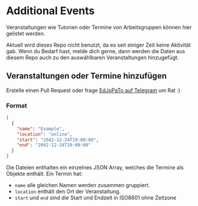 # Additional Events

Veranstaltungen wie Tutorien oder Termine von Arbeitsgruppen können hier gelistet werden.

Aktuell wird dieses Repo nicht benutzt, da es seit einiger Zeit keine Aktivität gab.
Wenn du Bedarf hast, melde dich gerne, dann werden die Daten aus diesem Repo auch zu den auswählbaren Veranstaltungen hinzugefügt.

## Veranstaltungen oder Termine hinzufügen

Erstelle einen Pull Request oder frage [EdJoPaTo auf Telegram](https://t.me/EdJoPaTo) um Rat :)

### Format

```json
[
  {
    "name": "Example",
    "location": "online",
    "start": "2042-12-24T18:00:00",
    "end": "2042-12-24T19:00:00"
  }
]
```

Die Dateien enthalten ein einzelnes JSON Array, welches die Termine als Objekte enthält.
Ein Termin hat:

- `name` alle gleichen Namen werden zusammen gruppiert.
- `location` enthält den Ort der Veranstaltung.
- `start` und `end` sind die Start und Endzeit in ISO8601 ohne Zeitzone
